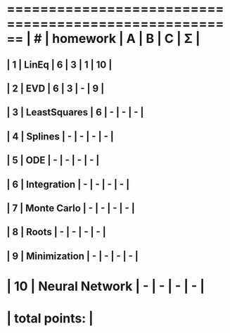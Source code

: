 
 ======================================================
| #  |    homework                   | A | B | C | Σ   |
 ======================================================
| 1  | LinEq                         | 6 | 3 | 1 | 10  |
-------------------------------------------------------
| 2  | EVD                           | 6 | 3 | - |  9  |
-------------------------------------------------------
| 3  | LeastSquares                  | 6 | - | - |  -  |
-------------------------------------------------------
| 4  | Splines                       | - | - | - |  -  |
-------------------------------------------------------
| 5  | ODE                           | - | - | - |  -  |
-------------------------------------------------------
| 6  | Integration                   | - | - | - |  -  |
-------------------------------------------------------
| 7  | Monte Carlo                   | - | - | - |  -  |
-------------------------------------------------------
| 8  | Roots                         | - | - | - |  -  |
-------------------------------------------------------
| 9  | Minimization                  | - | - | - |  -  |
-------------------------------------------------------
| 10 | Neural Network                | - | - | - |  -  |
 ======================================================
|                    total points:                     |
 ======================================================

